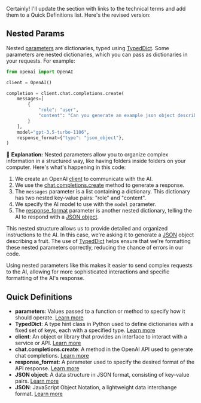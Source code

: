 Certainly! I'll update the section with links to the technical terms and add them to a Quick Definitions list. Here's the revised version:

## Nested Params

Nested <span style="color: blue;">[parameters](#parameters)</span> are dictionaries, typed using <span style="color: blue;">[TypedDict](#typeddict)</span>. Some parameters are nested dictionaries, which you can pass as dictionaries in your requests. For example:

```python
from openai import OpenAI

client = OpenAI()

completion = client.chat.completions.create(
    messages=[
        {
            "role": "user",
            "content": "Can you generate an example json object describing a fruit?",
        }
    ],
    model="gpt-3.5-turbo-1106",
    response_format={"type": "json_object"},
)
```

📂 **Explanation:** Nested parameters allow you to organize complex information in a structured way, like having folders inside folders on your computer. Here's what's happening in this code:

1. We create an OpenAI <span style="color: blue;">[client](#client)</span> to communicate with the AI.
2. We use the <span style="color: blue;">[chat.completions.create](#chat-completions-create)</span> method to generate a response.
3. The `messages` parameter is a list containing a dictionary. This dictionary has two nested key-value pairs: "role" and "content".
4. We specify the AI model to use with the `model` parameter.
5. The <span style="color: blue;">[response_format](#response-format)</span> parameter is another nested dictionary, telling the AI to respond with a <span style="color: blue;">[JSON object](#json-object)</span>.

This nested structure allows us to provide detailed and organized instructions to the AI. In this case, we're asking it to generate a <span style="color: blue;">[JSON](#json)</span> object describing a fruit. The use of <span style="color: blue;">[TypedDict](#typeddict)</span> helps ensure that we're formatting these nested parameters correctly, reducing the chance of errors in our code.

Using nested parameters like this makes it easier to send complex requests to the AI, allowing for more sophisticated interactions and specific formatting of the AI's response.

## Quick Definitions

- <span id="parameters">**parameters**</span>: Values passed to a function or method to specify how it should operate. [Learn more](https://docs.python.org/3/glossary.html#term-parameter)
- <span id="typeddict">**TypedDict**</span>: A type hint class in Python used to define dictionaries with a fixed set of keys, each with a specified type. [Learn more](https://docs.python.org/3/library/typing.html#typing.TypedDict)
- <span id="client">**client**</span>: An object or library that provides an interface to interact with a service or API. [Learn more](https://en.wikipedia.org/wiki/Client_(computing))
- <span id="chat-completions-create">**chat.completions.create**</span>: A method in the OpenAI API used to generate chat completions. [Learn more](https://platform.openai.com/docs/api-reference/chat/create)
- <span id="response-format">**response_format**</span>: A parameter used to specify the desired format of the API response. [Learn more](https://platform.openai.com/docs/api-reference/chat/create#chat/create-response_format)
- <span id="json-object">**JSON object**</span>: A data structure in JSON format, consisting of key-value pairs. [Learn more](https://www.json.org/json-en.html)
- <span id="json">**JSON**</span>: JavaScript Object Notation, a lightweight data interchange format. [Learn more](https://www.json.org/json-en.html)
